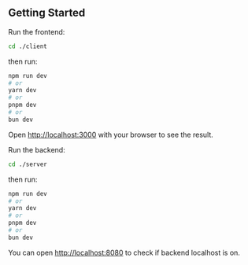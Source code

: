 ## Getting Started

Run the frontend:

```bash
cd ./client
```
then run:
```bash
npm run dev
# or
yarn dev
# or
pnpm dev
# or
bun dev
```

Open [http://localhost:3000](http://localhost:3000) with your browser to see the result.


Run the backend:

```bash
cd ./server
```
then run:
```bash
npm run dev
# or
yarn dev
# or
pnpm dev
# or
bun dev
```

You can open [http://localhost:8080](http://localhost:8080) to check if backend localhost is on.